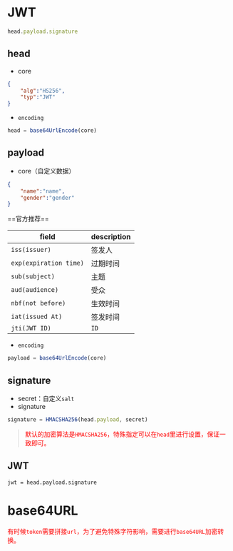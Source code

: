 # JWT

```javascript
head.payload.signature
```

## head

- core

```json
{
    "alg":"HS256",
    "typ":"JWT"
}
```

- ``encoding``

```javascript
head = base64UrlEncode(core)
```

## payload

- core（自定义数据）

```json
{
    "name":"name",
    "gender":"gender"
}
```

==官方推荐==

| field                    | description |
| ------------------------ | ----------- |
| ``iss(issuer)``          | 签发人      |
| ``exp(expiration time)`` | 过期时间    |
| ``sub(subject)``         | 主题        |
| ``aud(audience)``        | 受众        |
| ``nbf(not before)``      | 生效时间    |
| ``iat(issued At)``       | 签发时间    |
| ``jti(JWT ID)``          | ``ID``      |

- ``encoding``

```javascript
payload = base64UrlEncode(core)
```

## signature

- secret：自定义``salt``
- signature

```javascript
signature = HMACSHA256(head.payload, secret)
```

> <font color='red'>默认的加密算法是``HMACSHA256``，特殊指定可以在``head``里进行设置，保证一致即可。</font>

## JWT

```shell
jwt = head.payload.signature
```

# base64URL

<font color='red'>有时候``token``需要拼接``url``，为了避免特殊字符影响，需要进行``base64URL``加密转换。</font>